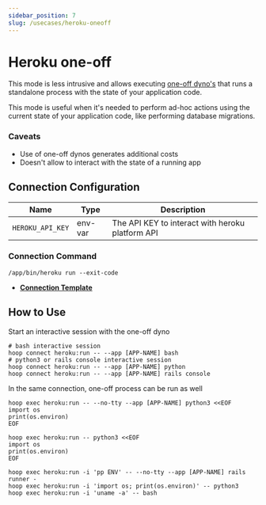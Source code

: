 ```yaml
---
sidebar_position: 7
slug: /usecases/heroku-oneoff
---
```


# Heroku one-off

This mode is less intrusive and allows executing [one-off dyno's](https://devcenter.heroku.com/articles/one-off-dynos) that runs a standalone process with the state of your application code.

This mode is useful when it's needed to perform ad-hoc actions using the current state of your application code, like performing database migrations.

### Caveats

- Use of one-off dynos generates additional costs
- Doesn't allow to interact with the state of a running app

## Connection Configuration

| Name                    | Type    | Description                                      |
|------------------------ | ------- | ------------------------------------------------ |
| `HEROKU_API_KEY`        | env-var | The API KEY to interact with heroku platform API |

### Connection Command

```shell
/app/bin/heroku run --exit-code
```

- **[Connection Template](https://app.hoop.dev/connections/command-line/new?data=eyJuYW1lIjoiaGVyb2t1OnJ1biIsInR5cGUiOiJjb21tYW5kLWxpbmUiLCJzZWNyZXQiOnsiZW52dmFyOkhFUk9LVV9BUElfS0VZIjoiIn0sImNvbW1hbmQiOlsiL2FwcC9iaW4vaGVyb2t1IHJ1biAtLWV4aXQtY29kZSJdfQ==)**

## How to Use

Start an interactive session with the one-off dyno

```shell
# bash interactive session
hoop connect heroku:run -- --app [APP-NAME] bash
# python3 or rails console interactive session
hoop connect heroku:run -- --app [APP-NAME] python
hoop connect heroku:run -- --app [APP-NAME] rails console
```

In the same connection, one-off process can be run as well

```shell
hoop exec heroku:run -- --no-tty --app [APP-NAME] python3 <<EOF
import os
print(os.environ)
EOF
```

```shell
hoop exec heroku:run -- python3 <<EOF
import os
print(os.environ)
EOF
```

```shell
hoop exec heroku:run -i 'pp ENV' -- --no-tty --app [APP-NAME] rails runner -
hoop exec heroku:run -i 'import os; print(os.environ)' -- python3
hoop exec heroku:run -i 'uname -a' -- bash
```

